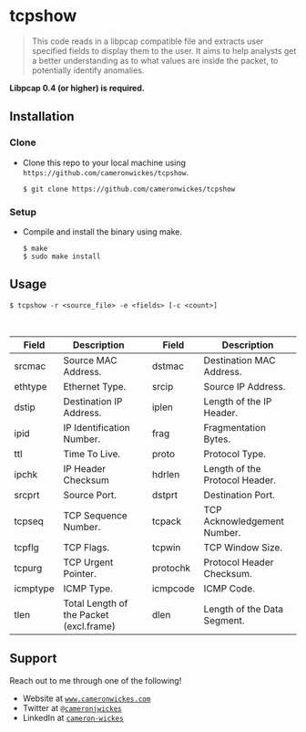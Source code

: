 
# tcpshow

>This code reads in a libpcap compatible file and extracts user specified fields to display them to the user. It aims to help analysts get a better understanding as to what values are inside the packet, to potentially identify anomalies.<br/>

<b>Libpcap 0.4 (or higher) is required.</b>

## Installation

### Clone

- Clone this repo to your local machine using `https://github.com/cameronwickes/tcpshow`.
	```
	$ git clone https://github.com/cameronwickes/tcpshow
	```

### Setup

- Compile and install the binary using make.

	```
	$ make
	$ sudo make install
	```

## Usage
```
$ tcpshow -r <source_file> -e <fields> [-c <count>]
```
<br/>

|Field|Description||Field|Description
|--|--|--|--|--|
|srcmac|Source MAC Address.||dstmac|Destination MAC Address.|
|ethtype|Ethernet Type.||srcip|Source IP Address.|
|dstip|Destination IP Address.||iplen|Length of the IP Header.|
|ipid|IP Identification Number.||frag|Fragmentation Bytes.|
|ttl|Time To Live.||proto|Protocol Type.|
|ipchk|IP Header Checksum||hdrlen|Length of the Protocol Header.|
|srcprt|Source Port.||dstprt|Destination Port.|
|tcpseq|TCP Sequence Number.||tcpack|TCP Acknowledgement Number.|
|tcpflg|TCP Flags.||tcpwin|TCP Window Size.|
|tcpurg|TCP Urgent Pointer.||protochk|Protocol Header Checksum.|
|icmptype|ICMP Type.||icmpcode|ICMP Code.|
|tlen|Total Length of the Packet (excl.frame)||dlen|Length of the Data Segment.|


## Support
Reach out to me through one of the following!

- Website at <a href="https://cameronwickes.com" target="_blank">`www.cameronwickes.com`</a>
- Twitter at <a href="https://twitter.com/cameronjwickes" target="_blank">`@cameronjwickes`</a>
- LinkedIn at <a href="https://www.linkedin.com/in/cameron-wickes-7b32aa192" target="_blank">`cameron-wickes`</a>

